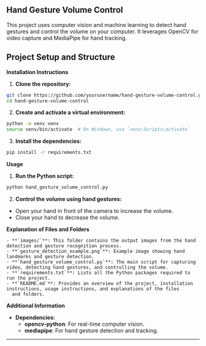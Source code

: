 ## Hand Gesture Volume Control

  This project uses computer vision and machine learning to detect hand gestures and control the volume on your computer. It leverages 
  OpenCV for video capture and MediaPipe for hand tracking.

## Project Setup and Structure

   **Installation Instructions**
   1. **Clone the repository:**

   ```sh
   git clone https://github.com/yourusername/hand-gesture-volume-control.git
   cd hand-gesture-volume-control
   ```

   2. **Create and activate a virtual environment:**

   ```sh
   python -m venv venv
   source venv/bin/activate  # On Windows, use `venv\Scripts\activate`
   ```

   3. **Install the dependencies:**

   ```sh
   pip install -r requirements.txt
   ```
   **Usage**
  1. **Run the Python script:**

  ```sh
  python hand_gesture_volume_control.py
  ```

  2. **Control the volume using hand gestures:**

  - Open your hand in front of the camera to increase the volume.
  - Close your hand to decrease the volume.
    
  **Explanation of Files and Folders**
  
    - **`images/`**: This folder contains the output images from the hand detection and gesture recognition process.
    - **`gesture_detection_example.png`**: Example image showing hand landmarks and gesture detection.
    - **`hand_gesture_volume_control.py`**: The main script for capturing video, detecting hand gestures, and controlling the volume.
    - **`requirements.txt`**: Lists all the Python packages required to run the project.
    - **`README.md`**: Provides an overview of the project, installation instructions, usage instructions, and explanations of the files 
      and folders.

   **Additional Information**
   - **Dependencies:**
     - **opencv-python**: For real-time computer vision.
     - **mediapipe**: For hand gesture detection and tracking.
---
